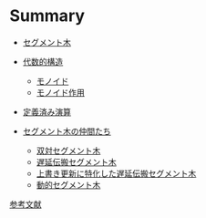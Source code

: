 # Summary

- [セグメント木]()

- [代数的構造](./algebra/introduction.md)
  - [モノイド](./algebra/monoid.md)
  - [モノイド作用](./algebra/monoid_action.md)

- [定義済み演算](./predefined_ops.md)

- [セグメント木の仲間たち]()
  - [双対セグメント木]()
  - [遅延伝搬セグメント木]()
  - [上書き更新に特化した遅延伝搬セグメント木]()
  - [動的セグメント木](./dynamic/dynamic.md)

[参考文献](./reference.md)
